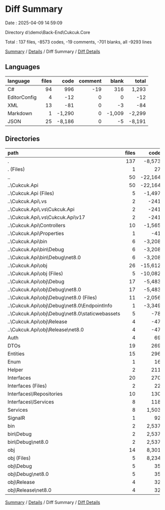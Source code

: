 # Diff Summary

Date : 2025-04-09 14:59:09

Directory d:\\demo\\Back-End\\Cukcuk.Core

Total : 137 files,  -8573 codes, -19 comments, -701 blanks, all -9293 lines

[Summary](results.md) / [Details](details.md) / Diff Summary / [Diff Details](diff-details.md)

## Languages
| language | files | code | comment | blank | total |
| :--- | ---: | ---: | ---: | ---: | ---: |
| C# | 94 | 996 | -19 | 316 | 1,293 |
| EditorConfig | 4 | -12 | 0 | 0 | -12 |
| XML | 13 | -81 | 0 | -3 | -84 |
| Markdown | 1 | -1,290 | 0 | -1,009 | -2,299 |
| JSON | 25 | -8,186 | 0 | -5 | -8,191 |

## Directories
| path | files | code | comment | blank | total |
| :--- | ---: | ---: | ---: | ---: | ---: |
| . | 137 | -8,573 | -19 | -701 | -9,293 |
| . (Files) | 1 | 27 | 0 | 4 | 31 |
| .. | 50 | -22,164 | -58 | -1,284 | -23,506 |
| ..\\Cukcuk.Api | 50 | -22,164 | -58 | -1,284 | -23,506 |
| ..\\Cukcuk.Api (Files) | 5 | -1,497 | -2 | -1,044 | -2,543 |
| ..\\Cukcuk.Api\\.vs | 2 | -241 | 0 | 0 | -241 |
| ..\\Cukcuk.Api\\.vs\\Cukcuk.Api | 2 | -241 | 0 | 0 | -241 |
| ..\\Cukcuk.Api\\.vs\\Cukcuk.Api\\v17 | 2 | -241 | 0 | 0 | -241 |
| ..\\Cukcuk.Api\\Controllers | 10 | -1,565 | -22 | -215 | -1,802 |
| ..\\Cukcuk.Api\\Properties | 1 | -41 | 0 | -1 | -42 |
| ..\\Cukcuk.Api\\bin | 6 | -3,208 | 0 | -2 | -3,210 |
| ..\\Cukcuk.Api\\bin\\Debug | 6 | -3,208 | 0 | -2 | -3,210 |
| ..\\Cukcuk.Api\\bin\\Debug\\net8.0 | 6 | -3,208 | 0 | -2 | -3,210 |
| ..\\Cukcuk.Api\\obj | 26 | -15,612 | -34 | -22 | -15,668 |
| ..\\Cukcuk.Api\\obj (Files) | 5 | -10,082 | 0 | -1 | -10,083 |
| ..\\Cukcuk.Api\\obj\\Debug | 17 | -5,483 | -22 | -13 | -5,518 |
| ..\\Cukcuk.Api\\obj\\Debug\\net8.0 | 17 | -5,483 | -22 | -13 | -5,518 |
| ..\\Cukcuk.Api\\obj\\Debug\\net8.0 (Files) | 11 | -2,056 | -22 | -13 | -2,091 |
| ..\\Cukcuk.Api\\obj\\Debug\\net8.0\\EndpointInfo | 1 | -3,349 | 0 | 0 | -3,349 |
| ..\\Cukcuk.Api\\obj\\Debug\\net8.0\\staticwebassets | 5 | -78 | 0 | 0 | -78 |
| ..\\Cukcuk.Api\\obj\\Release | 4 | -47 | -12 | -8 | -67 |
| ..\\Cukcuk.Api\\obj\\Release\\net8.0 | 4 | -47 | -12 | -8 | -67 |
| Auth | 4 | 69 | 0 | 13 | 82 |
| DTOs | 19 | 269 | 0 | 29 | 298 |
| Entities | 15 | 296 | 0 | 63 | 359 |
| Enum | 1 | 16 | 0 | 2 | 18 |
| Helper | 2 | 211 | 0 | 33 | 244 |
| Interfaces | 20 | 270 | 0 | 94 | 364 |
| Interfaces (Files) | 2 | 22 | 0 | 2 | 24 |
| Interfaces\\IRepositories | 10 | 130 | 0 | 45 | 175 |
| Interfaces\\IServices | 8 | 118 | 0 | 47 | 165 |
| Services | 8 | 1,503 | 15 | 318 | 1,836 |
| SignalR | 1 | 92 | 0 | 10 | 102 |
| bin | 2 | 2,537 | 0 | 0 | 2,537 |
| bin\\Debug | 2 | 2,537 | 0 | 0 | 2,537 |
| bin\\Debug\\net8.0 | 2 | 2,537 | 0 | 0 | 2,537 |
| obj | 14 | 8,301 | 24 | 17 | 8,342 |
| obj (Files) | 5 | 8,234 | 0 | 1 | 8,235 |
| obj\\Debug | 5 | 35 | 12 | 8 | 55 |
| obj\\Debug\\net8.0 | 5 | 35 | 12 | 8 | 55 |
| obj\\Release | 4 | 32 | 12 | 8 | 52 |
| obj\\Release\\net8.0 | 4 | 32 | 12 | 8 | 52 |

[Summary](results.md) / [Details](details.md) / Diff Summary / [Diff Details](diff-details.md)
